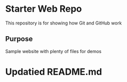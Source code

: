 # Starter Web Repo

This repository is for showing how Git and GitHub work

## Purpose

Sample website with plenty of files for demos

# Updatied  README.md
